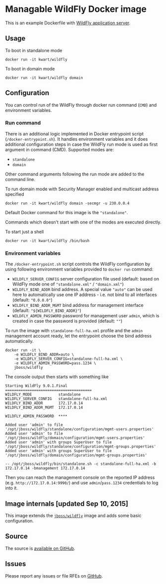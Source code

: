 # Managable WildFly Docker image

This is an example Dockerfile with [WildFly application server](http://wildfly.org/).

## Usage

To boot in standalone mode

    docker run -it kwart/wildfly

To boot in domain mode

    docker run -it kwart/wildfly domain

## Configuration

You can control run of the WildFly through docker run command (`CMD`) and environment variables.

### Run command

There is an additional logic implemented in Docker entrypoint script (`/docker-entrypoint.sh`). It handles environment variables and it does additional configuration steps in case the WildFly run mode is used as first argument in command (CMD). Supported modes are:

* `standalone`
* `domain`

Other command arguments following the run mode are added to the command line.

To run domain mode with Security Manager enabled and multicast address specified

    docker run -it kwart/wildfly domain -secmgr -u 230.0.0.4

Default Docker command for this image is the `"standalone"`.

Commands which doesn't start with one of the modes are executed directly.

To start just a shell

    docker run -it kwart/wildfly /bin/bash

### Environment variables

The `/docker-entrypoint.sh` script controls the WildFly configuration by using following environment variables provided to `docker run` command:

* `WILDFLY_SERVER_CONFIG` server configuration file used  (default: based on WildFly mode one of `"standalone.xml"` / `"domain.xml"`)
* `WILDFLY_BIND_ADDR` bind address. A special value `"auto"` can be used here to automatically use one IP address - i.e. not bind to all interfaces (default: `"0.0.0.0"`)
* `WILDFLY_BIND_ADDR_MGMT` bind address for management interface (default: `"${WILDFLY_BIND_ADDR}"`)
* `WILDFLY_ADMIN_PASSWORD` password for management user `admin`, which is created in case the password is provided (default: `""`)

To run the image with `standalone-full-ha.xml` profile and the `admin` management account ready, let the entrypoint choose the bind address automatically.

    docker run -it \
        -e WILDFLY_BIND_ADDR=auto \
        -e WILDFLY_SERVER_CONFIG=standalone-full-ha.xml \
        -e WILDFLY_ADMIN_PASSWORD=pass.1234 \
        jboss/wildfly

The console output then starts with something like

    Starting WildFly 9.0.1.Final
    =======================================
    WILDFLY_MODE            standalone
    WILDFLY_SERVER_CONFIG   standalone-full-ha.xml
    WILDFLY_BIND_ADDR       172.17.0.14
    WILDFLY_BIND_ADDR_MGMT  172.17.0.14

    WILDFLY_ADMIN_PASSWORD  ****

    Added user 'admin' to file '/opt/jboss/wildfly/standalone/configuration/mgmt-users.properties'
    Added user 'admin' to file '/opt/jboss/wildfly/domain/configuration/mgmt-users.properties'
    Added user 'admin' with groups SuperUser to file '/opt/jboss/wildfly/standalone/configuration/mgmt-groups.properties'
    Added user 'admin' with groups SuperUser to file '/opt/jboss/wildfly/domain/configuration/mgmt-groups.properties'

    -- /opt/jboss/wildfly/bin/standalone.sh -c standalone-full-ha.xml -b 172.17.0.14 -bmanagement 172.17.0.14

Then you can reach the management console on the reported IP address (e.g. `http://172.17.0.14:9990/`) and use `admin`/`pass.1234` credentials to log into it.

## Image internals [updated Sep 10, 2015]

This image extends the [`jboss/wildfly`](https://github.com/jboss-dockerfiles/wildfly/) image and adds some basic configuration.

## Source

The source is [available on GitHub](https://github.com/kwart/dockerfile-wildfly).

## Issues

Please report any issues or file RFEs on [GitHub](https://github.com/kwart/dockerfile-wildfly/issues).

